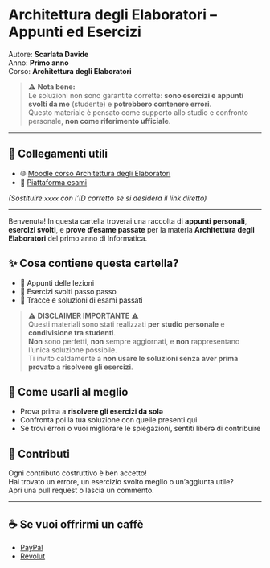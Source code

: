 # Architettura degli Elaboratori – Appunti ed Esercizi

Autore: **Scarlata Davide**  
Anno: **Primo anno**  
Corso: **Architettura degli Elaboratori**

> ⚠️ **Nota bene:**  
> Le soluzioni non sono garantite corrette: **sono esercizi e appunti svolti da me** (studente) e **potrebbero contenere errori**.  
> Questo materiale è pensato come supporto allo studio e confronto personale, **non come riferimento ufficiale**.

---

## 🔗 Collegamenti utili
- 🌐 [Moodle corso Architettura degli Elaboratori](https://informatica.i-learn.unito.it/course/view.php?id=xxxx)  
- 📝 [Piattaforma esami](https://esami.i-learn.unito.it/course/view.php?id=xxxx)  

*(Sostituire `xxxx` con l’ID corretto se si desidera il link diretto)*

---

Benvenutə! In questa cartella troverai una raccolta di **appunti personali**, **esercizi svolti**, e **prove d’esame passate** per la materia **Architettura degli Elaboratori** del primo anno di Informatica.

## ✨ Cosa contiene questa cartella?

- 🧠 Appunti delle lezioni  
- 🧮 Esercizi svolti passo passo  
- 📝 Tracce e soluzioni di esami passati  

> ⚠️ **DISCLAIMER IMPORTANTE** ⚠️  
Questi materiali sono stati realizzati **per studio personale** e **condivisione tra studenti**.  
**Non** sono perfetti, **non** sempre aggiornati, e **non** rappresentano l’unica soluzione possibile.  
Ti invito caldamente a **non usare le soluzioni senza aver prima provato a risolvere gli esercizi**.

## 🎯 Come usarli al meglio

- Prova prima a **risolvere gli esercizi da solə**  
- Confronta poi la tua soluzione con quelle presenti qui  
- Se trovi errori o vuoi migliorare le spiegazioni, sentiti liberə di contribuire

## 🤝 Contributi

Ogni contributo costruttivo è ben accetto!  
Hai trovato un errore, un esercizio svolto meglio o un’aggiunta utile?  
Apri una pull request o lascia un commento.

---

## ☕ Se vuoi offrirmi un caffè
- [PayPal](https://www.paypal.com/paypalme/fydado)  
- [Revolut](https://revolut.me/scarlata04)  
